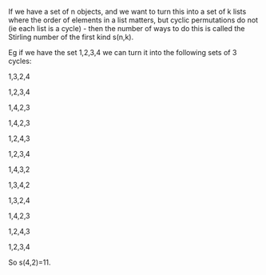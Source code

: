 If we have a set of n objects, and we want to turn this into a set of k
lists where the order of elements in a list matters, but cyclic
permutations do not (ie each list is a cycle) - then the number of ways
to do this is called the Stirling number of the first kind s(n,k).

Eg if we have the set <span>1,2,3,4</span> we can turn it into the
following sets of 3 cycles:

<span><span>1,3,2</span>,<span>4</span></span>

<span><span>1,2,3</span>,<span>4</span></span>

<span><span>1,4,2</span>,<span>3</span></span>

<span><span>1,4,2</span>,<span>3</span></span>

<span><span>1,2,4</span>,<span>3</span></span>

<span><span>1,2</span>,<span>3,4</span></span>

<span><span>1,4,3</span>,<span>2</span></span>

<span><span>1,3,4</span>,<span>2</span></span>

<span><span>1,3</span>,<span>2,4</span></span>

<span><span>1,4</span>,<span>2,3</span></span>

<span><span>1</span>,<span>2,4,3</span></span>

<span><span>1</span>,<span>2,3,4</span></span>

So s(4,2)=11.
